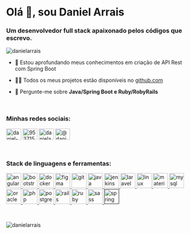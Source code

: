 <h1 align="left">Olá 👋, sou Daniel Arrais</h1>
<h3 align="left">Um desenvolvedor full stack apaixonado pelos códigos que escrevo.</h3>

<p align="left"> <img src="https://komarev.com/ghpvc/?username=danielarrais" alt="danielarrais" /> </p>

- 🌱 Estou aprofundando meus conhecimentos em criação de API Rest com Spring Boot

- 👨‍💻 Todos os meus projetos estão disponíveis no [github.com](https://github.com/danielarrais)

- 💬 Pergunte-me sobre **Java/Spring Boot e Ruby/RobyRails**

<br>

<p align="left">
<h3 align="left">Minhas redes sociais:</h3>
<a href="https://linkedin.com/in/daniel-arrais" target="blank"><img align="center" src="https://cdn.jsdelivr.net/npm/simple-icons@3.0.1/icons/linkedin.svg" alt="daniel-arrais" height="30" width="40" /></a>
<a href="https://stackoverflow.com/users/9537152" target="blank"><img align="center" src="https://cdn.jsdelivr.net/npm/simple-icons@3.0.1/icons/stackoverflow.svg" alt="9537152" height="30" width="40" /></a>
<a href="https://instagram.com/danielarraiscarvalho" target="blank"><img align="center" src="https://cdn.jsdelivr.net/npm/simple-icons@3.0.1/icons/instagram.svg" alt="danielarraiscarvalho" height="30" width="40" /></a>
<a href="https://medium.com/@danielarrais.dev" target="blank"><img align="center" src="https://cdn.jsdelivr.net/npm/simple-icons@3.0.1/icons/medium.svg" alt="@danielarrais.dev" height="30" width="40" /></a>
</p>

<br>

<h3 align="left">Stack de linguagens e ferramentas:</h3>
<p align="left"> <a href="https://angular.io" target="_blank"> <img src="https://devicons.github.io/devicon/devicon.git/icons/angularjs/angularjs-original.svg" alt="angularjs" width="40" height="40"/> </a> <a href="https://getbootstrap.com" target="_blank"> <img src="https://devicons.github.io/devicon/devicon.git/icons/bootstrap/bootstrap-plain.svg" alt="bootstrap" width="40" height="40"/> </a> <a href="https://www.docker.com/" target="_blank"> <img src="https://devicons.github.io/devicon/devicon.git/icons/docker/docker-original-wordmark.svg" alt="docker" width="40" height="40"/> </a> <a href="https://www.figma.com/" target="_blank"> <img src="https://www.vectorlogo.zone/logos/figma/figma-icon.svg" alt="figma" width="40" height="40"/> </a> <a href="https://git-scm.com/" target="_blank"> <img src="https://www.vectorlogo.zone/logos/git-scm/git-scm-icon.svg" alt="git" width="40" height="40"/> </a> <a href="https://www.java.com" target="_blank"> <img src="https://devicons.github.io/devicon/devicon.git/icons/java/java-original-wordmark.svg" alt="java" width="40" height="40"/> </a> <a href="https://www.jenkins.io" target="_blank"> <img src="https://www.vectorlogo.zone/logos/jenkins/jenkins-icon.svg" alt="jenkins" width="40" height="40"/> </a> <a href="https://laravel.com/" target="_blank"> <img src="https://devicons.github.io/devicon/devicon.git/icons/laravel/laravel-plain-wordmark.svg" alt="laravel" width="40" height="40"/> </a> <a href="https://www.linux.org/" target="_blank"> <img src="https://devicons.github.io/devicon/devicon.git/icons/linux/linux-original.svg" alt="linux" width="40" height="40"/> </a> <a href="https://materializecss.com/" target="_blank"> <img src="https://raw.githubusercontent.com/prplx/svg-logos/5585531d45d294869c4eaab4d7cf2e9c167710a9/svg/materialize.svg" alt="materialize" width="40" height="40"/> </a> <a href="https://www.mysql.com/" target="_blank"> <img src="https://devicons.github.io/devicon/devicon.git/icons/mysql/mysql-original-wordmark.svg" alt="mysql" width="40" height="40"/> </a> <a href="https://www.oracle.com/" target="_blank"> <img src="https://devicons.github.io/devicon/devicon.git/icons/oracle/oracle-original.svg" alt="oracle" width="40" height="40"/> </a> <a href="https://www.php.net" target="_blank"> <img src="https://devicons.github.io/devicon/devicon.git/icons/php/php-original.svg" alt="php" width="40" height="40"/> </a> <a href="https://www.postgresql.org" target="_blank"> <img src="https://devicons.github.io/devicon/devicon.git/icons/postgresql/postgresql-original-wordmark.svg" alt="postgresql" width="40" height="40"/> </a> <a href="https://rubyonrails.org" target="_blank"> <img src="https://devicons.github.io/devicon/devicon.git/icons/rails/rails-original-wordmark.svg" alt="rails" width="40" height="40"/> </a> <a href="https://www.ruby-lang.org/en/" target="_blank"> <img src="https://devicons.github.io/devicon/devicon.git/icons/ruby/ruby-original-wordmark.svg" alt="ruby" width="40" height="40"/> </a> <a href="https://sass-lang.com" target="_blank"> <img src="https://devicons.github.io/devicon/devicon.git/icons/sass/sass-original.svg" alt="sass" width="40" height="40"/> </a> <a href="" target="_blank"> <img src="https://www.vectorlogo.zone/logos/springio/springio-icon.svg" alt="spring" width="40" height="40"/> </a> </p>
<br>
<p><img align="left" src="https://github-readme-stats.vercel.app/api/top-langs/?username=danielarrais&layout=compact" alt="danielarrais" /></p>
<br>
